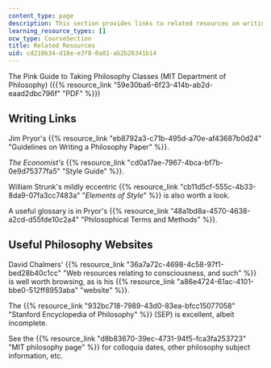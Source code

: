 ```yaml
---
content_type: page
description: This section provides links to related resources on writing and philosophy.
learning_resource_types: []
ocw_type: CourseSection
title: Related Resources
uid: cd218b34-d18e-e3f8-0a81-ab2b26341b14
---
```


The Pink Guide to Taking Philosophy Classes (MIT Department of Philosophy) ({{% resource_link "59e30ba6-6f23-414b-ab2d-eaad2dbc796f" "PDF" %}})

Writing Links
-------------

Jim Pryor's {{% resource_link "eb8792a3-c71b-495d-a70e-af43687b0d24" "Guidelines on Writing a Philosophy Paper" %}}.

_The Economist's_ {{% resource_link "cd0a17ae-7967-4bca-bf7b-0e9d75377fa5" "Style Guide" %}}.

William Strunk's mildly eccentric {{% resource_link "cb11d5cf-555c-4b33-8da9-07fa3cc7483a" "_Elements of Style_" %}} is also worth a look.

A useful glossary is in Pryor's {{% resource_link "48a1bd8a-4570-4638-a2cd-d55fde10c2a4" "Philosophical Terms and Methods" %}}.

Useful Philosophy Websites
--------------------------

David Chalmers' {{% resource_link "36a7a72c-4698-4c58-97f1-bed28b40c1cc" "Web resources relating to consciousness, and such" %}} is well worth browsing, as is his {{% resource_link "a86e4724-61ac-4101-bbe0-512ff8953aba" "website" %}}.

The {{% resource_link "932bc718-7989-43d0-83ea-bfcc15077058" "Stanford Encyclopedia of Philosophy" %}} (SEP) is excellent, albeit incomplete.

See the {{% resource_link "d8b83670-39ec-4731-94f5-fca3fa253723" "MIT philosophy page" %}} for colloquia dates, other philosophy subject information, etc.
